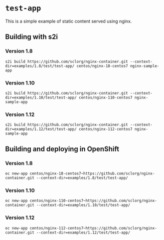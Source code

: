 # `test-app`
This is a simple example of static content served using nginx.

## Building with s2i
### Version 1.8
```
s2i build https://github.com/sclorg/nginx-container.git --context-dir=examples/1.8/test/test-app/ centos/nginx-18-centos7 nginx-sample-app
```
### Version 1.10
```
s2i build https://github.com/sclorg/nginx-container.git --context-dir=examples/1.10/test/test-app/ centos/nginx-110-centos7 nginx-sample-app
```
### Version 1.12
```
s2i build https://github.com/sclorg/nginx-container.git --context-dir=examples/1.12/test/test-app/ centos/nginx-112-centos7 nginx-sample-app
```

## Building and deploying in OpenShift
### Version 1.8
```
oc new-app centos/nginx-18-centos7~https://github.com/sclorg/nginx-container.git --context-dir=examples/1.8/test/test-app/
```
### Version 1.10
```
oc new-app centos/nginx-110-centos7~https://github.com/sclorg/nginx-container.git --context-dir=examples/1.10/test/test-app/
```
### Version 1.12
```
oc new-app centos/nginx-112-centos7~https://github.com/sclorg/nginx-container.git --context-dir=examples/1.12/test/test-app/
```
